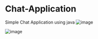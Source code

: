 # Chat-Application

Simple Chat Application using java
![image](https://github.com/soumyadeep9474/Chat-Application/assets/105192349/c52f38a9-7414-4473-9e6d-f887192d16e3)

![image](https://github.com/soumyadeep9474/Chat-Application/assets/105192349/e390b794-176c-4979-8a0e-e4da093837e0)
